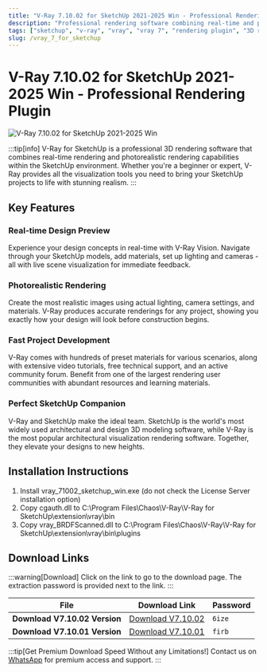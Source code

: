 ```yaml
---
title: "V-Ray 7.10.02 for SketchUp 2021-2025 Win - Professional Rendering Plugin"
description: "Professional rendering software combining real-time and photorealistic rendering for SketchUp"
tags: ["sketchup", "v-ray", "vray", "vray 7", "rendering plugin", "3D rendering", "architectural visualization", "CG tools", "design software", "visualization tools"]
slug: /vray_7_for_sketchup
---
```

<!--Above is frontmatter Part-generate depend on content meet Google Seo, you need to balance automation efficiency with Google’s core ranking factors—especially E-E-A-T (Experience, Expertise, Authoritativeness, Trustworthiness), -->

<!--First Part-This is Title -->
# V-Ray 7.10.02 for SketchUp 2021-2025 Win - Professional Rendering Plugin

<!--Second Part-This is First Banner -->
![V-Ray 7.10.02 for SketchUp 2021-2025 Win](https://www.gfxcamp.com/wp-content/uploads/2024/12/V-Ray-7-for-SketchUp.jpg)

:::tip[info]
V-Ray for SketchUp is a professional 3D rendering software that combines real-time rendering and photorealistic rendering capabilities within the SketchUp environment. Whether you're a beginner or expert, V-Ray provides all the visualization tools you need to bring your SketchUp projects to life with stunning realism.
:::

## Key Features

### Real-time Design Preview

Experience your design concepts in real-time with V-Ray Vision. Navigate through your SketchUp models, add materials, set up lighting and cameras - all with live scene visualization for immediate feedback.

### Photorealistic Rendering

Create the most realistic images using actual lighting, camera settings, and materials. V-Ray produces accurate renderings for any project, showing you exactly how your design will look before construction begins.

### Fast Project Development

V-Ray comes with hundreds of preset materials for various scenarios, along with extensive video tutorials, free technical support, and an active community forum. Benefit from one of the largest rendering user communities with abundant resources and learning materials.

### Perfect SketchUp Companion

V-Ray and SketchUp make the ideal team. SketchUp is the world's most widely used architectural and design 3D modeling software, while V-Ray is the most popular architectural visualization rendering software. Together, they elevate your designs to new heights.

## Installation Instructions

1. Install vray_71002_sketchup_win.exe (do not check the License Server installation option)
2. Copy cgauth.dll to C:\Program Files\Chaos\V-Ray\V-Ray for SketchUp\extension\vray\bin
3. Copy vray_BRDFScanned.dll to C:\Program Files\Chaos\V-Ray\V-Ray for SketchUp\extension\vray\bin\plugins

<!-- The Download Part-->
## Download Links
:::warning[Download]
Click on the link to go to the download page. The extraction password is provided next to the link.
:::

| File                       | Download Link                                                              | Password |
| -------------------------- | -------------------------------------------------------------------------- | -------- |
| **Download V7.10.02 Version** | [Download V7.10.02](https://pan.baidu.com/s/11SEuTE5297vC0v7DDsR9Gg?pwd=6ize) | `6ize`   |
| **Download V7.10.01 Version** | [Download V7.10.01](https://pan.baidu.com/s/1V-528lop6-uJTyw9jrpFLA?pwd=firb) | `firb`   |

:::tip[Get Premium Download Speed Without any Limitations!]
Contact us on [WhatsApp](https://wa.me/+8613237610083) for premium  access and support.
:::
